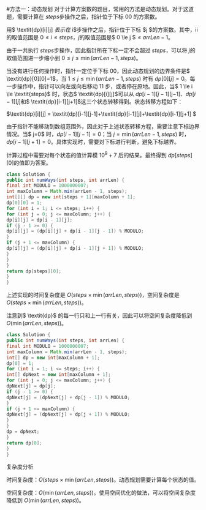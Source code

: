 #方法一：动态规划
对于计算方案数的题目，常用的方法是动态规划。对于这道题，需要计算在 $\textit{steps}$步操作之后，指针位于下标 00 的方案数。

用$ \textit{dp}[i][j] $表示在$ i$步操作之后，指针位于下标 $j $的方案数。其中，ii 的取值范围是 $0 \le i \le \textit{steps}$，$j$的取值范围是$ 0 \le j $$\le\textit{arrLen}-1$。

由于一共执行 $\textit{steps}$步操作，因此指针所在下标一定不会超过 $\textit{steps}$，可以将 $j$的取值范围进一步缩小到 $0 \le j \le \min(\textit{arrLen}-1, \textit{steps})$。

当没有进行任何操作时，指针一定位于下标 00，因此动态规划的边界条件是$ \textit{dp}[0][0]=1$，当 $1 \le j \le \min(\textit{arrLen}-1, \textit{steps})$ 时有 $\textit{dp}[0][j]=0$。每一步操作中，指针可以向左或向右移动 11 步，或者停在原地。因此，当$ 1 \le i \le \textit{steps}$ 时，状态$ \textit{dp}[i][j]$可以从 $\textit{dp}[i-1][j-1]$[j−1]、$\textit{dp}[i-1][j]$和$ \textit{dp}[i-1][j+1]$这三个状态转移得到。状态转移方程如下：

$\textit{dp}[i][j] = \textit{dp}[i-1][j-1]+\textit{dp}[i-1][j]+\textit{dp}[i-1][j+1]
$

由于指针不能移动到数组范围外，因此对于上述状态转移方程，需要注意下标边界情况。当$ j=0$ 时，$\textit{dp}[i-1][j-1]=0$；当 $j=\min(\textit{arrLen}-1, \textit{steps})$ 时，$\textit{dp}[i-1][j+1]=0$。具体实现时，需要对下标进行判断，避免下标越界。

计算过程中需要对每个状态的值计算模 $10^9+7$ 后的结果。最终得到 $\textit{dp}[\textit{steps}][0]$的值即为答案。

```java
class Solution {
public int numWays(int steps, int arrLen) {
final int MODULO = 1000000007;
int maxColumn = Math.min(arrLen - 1, steps);
int[][] dp = new int[steps + 1][maxColumn + 1];
dp[0][0] = 1;
for (int i = 1; i <= steps; i++) {
for (int j = 0; j <= maxColumn; j++) {
dp[i][j] = dp[i - 1][j];
if (j - 1 >= 0) {
dp[i][j] = (dp[i][j] + dp[i - 1][j - 1]) % MODULO;
}
if (j + 1 <= maxColumn) {
dp[i][j] = (dp[i][j] + dp[i - 1][j + 1]) % MODULO;
}
}
}
return dp[steps][0];
}
}
```

上述实现的时间复杂度是 $O(\textit{steps} \times \min(\textit{arrLen}, \textit{steps}))$，空间复杂度是 $O(\textit{steps} \times \min(\textit{arrLen}, \textit{steps}))$。

注意到$ \textit{dp}$ 的每一行只和上一行有关，因此可以将空间复杂度降低到 $O(\min(\textit{arrLen}, \textit{steps}))$。



```java
class Solution {
public int numWays(int steps, int arrLen) {
final int MODULO = 1000000007;
int maxColumn = Math.min(arrLen - 1, steps);
int[] dp = new int[maxColumn + 1];
dp[0] = 1;
for (int i = 1; i <= steps; i++) {
int[] dpNext = new int[maxColumn + 1];
for (int j = 0; j <= maxColumn; j++) {
dpNext[j] = dp[j];
if (j - 1 >= 0) {
dpNext[j] = (dpNext[j] + dp[j - 1]) % MODULO;
}
if (j + 1 <= maxColumn) {
dpNext[j] = (dpNext[j] + dp[j + 1]) % MODULO;
}
}
dp = dpNext;
}
return dp[0];
}
}
```

复杂度分析

时间复杂度：$O(\textit{steps} \times \min(\textit{arrLen}, \textit{steps}))$。动态规划需要计算每个状态的值。

空间复杂度：$O(\min(\textit{arrLen}, \textit{steps}))$。使用空间优化的做法，可以将空间复杂度降低到 $O(\min(\textit{arrLen}, \textit{steps}))$。

